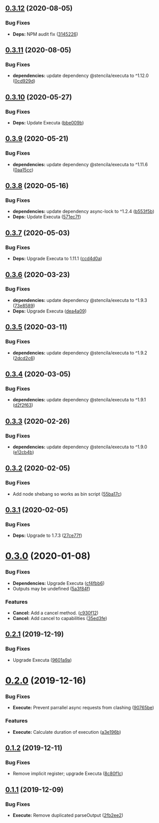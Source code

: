 ## [0.3.12](https://github.com/stencila/basha/compare/v0.3.11...v0.3.12) (2020-08-05)


### Bug Fixes

* **Deps:** NPM audit fix ([3145226](https://github.com/stencila/basha/commit/3145226af74c92ba05e95a522f8826ea78e1669a))

## [0.3.11](https://github.com/stencila/basha/compare/v0.3.10...v0.3.11) (2020-08-05)


### Bug Fixes

* **dependencies:** update dependency @stencila/executa to ^1.12.0 ([0cd929d](https://github.com/stencila/basha/commit/0cd929d1b598cb38ac35f22e2aaae4d59a34c5c4))

## [0.3.10](https://github.com/stencila/basha/compare/v0.3.9...v0.3.10) (2020-05-27)


### Bug Fixes

* **Deps:** Update Executa ([bbe009b](https://github.com/stencila/basha/commit/bbe009bed561f3dc4909293358f8889564fbd445))

## [0.3.9](https://github.com/stencila/basha/compare/v0.3.8...v0.3.9) (2020-05-21)


### Bug Fixes

* **dependencies:** update dependency @stencila/executa to ^1.11.6 ([0aa15cc](https://github.com/stencila/basha/commit/0aa15cc6a171c190d7e687c771241302da860ca8))

## [0.3.8](https://github.com/stencila/basha/compare/v0.3.7...v0.3.8) (2020-05-16)


### Bug Fixes

* **dependencies:** update dependency async-lock to ^1.2.4 ([b553f5b](https://github.com/stencila/basha/commit/b553f5bf63f36b6475980e5fe4562666a8aafece))
* **Deps:** Update Executa ([571ec7f](https://github.com/stencila/basha/commit/571ec7f5ec8256dcc836c0f8484efffe847210e1))

## [0.3.7](https://github.com/stencila/basha/compare/v0.3.6...v0.3.7) (2020-05-03)


### Bug Fixes

* **Deps:** Upgrade Executa to 1.11.1 ([ccd4d0a](https://github.com/stencila/basha/commit/ccd4d0ad04e11a9fd25d1b52200db93366de0043))

## [0.3.6](https://github.com/stencila/basha/compare/v0.3.5...v0.3.6) (2020-03-23)


### Bug Fixes

* **dependencies:** update dependency @stencila/executa to ^1.9.3 ([73e8589](https://github.com/stencila/basha/commit/73e8589d6a1ca9ecf8fac889071b2f4615cf7d26))
* **Deps:** Upgrade Executa ([dea4a09](https://github.com/stencila/basha/commit/dea4a09dafc50521ba7ca4b7f0a529b8e9609070))

## [0.3.5](https://github.com/stencila/basha/compare/v0.3.4...v0.3.5) (2020-03-11)


### Bug Fixes

* **dependencies:** update dependency @stencila/executa to ^1.9.2 ([2dcd2c6](https://github.com/stencila/basha/commit/2dcd2c6f0d87d56cf95c19a4d82125ad6b0926f5))

## [0.3.4](https://github.com/stencila/basha/compare/v0.3.3...v0.3.4) (2020-03-05)


### Bug Fixes

* **dependencies:** update dependency @stencila/executa to ^1.9.1 ([d2f2f63](https://github.com/stencila/basha/commit/d2f2f634f74bd6714f077568d3995c5e797eb624))

## [0.3.3](https://github.com/stencila/basha/compare/v0.3.2...v0.3.3) (2020-02-26)


### Bug Fixes

* **dependencies:** update dependency @stencila/executa to ^1.9.0 ([e12cb4b](https://github.com/stencila/basha/commit/e12cb4b903b4db83ab8c9947ab1d036553c31cfc))

## [0.3.2](https://github.com/stencila/basha/compare/v0.3.1...v0.3.2) (2020-02-05)


### Bug Fixes

* Add node shebang so works as bin script ([55ba17c](https://github.com/stencila/basha/commit/55ba17caba997d92c08f4de097f0db04f5769c90))

## [0.3.1](https://github.com/stencila/basha/compare/v0.3.0...v0.3.1) (2020-02-05)


### Bug Fixes

* **Deps:** Upgrade to 1.7.3 ([27ce77f](https://github.com/stencila/basha/commit/27ce77ff191f964d89768f44041f17f2c080377a))

# [0.3.0](https://github.com/stencila/basha/compare/v0.2.1...v0.3.0) (2020-01-08)


### Bug Fixes

* **Dependencies:** Upgrade Executa ([cf4fbb6](https://github.com/stencila/basha/commit/cf4fbb6a9a6f0bfc5e9f2f796831232747502b0b))
* Outputs may be undefined ([5a3f84f](https://github.com/stencila/basha/commit/5a3f84f5f9c7b6f18cd7d62097a858c8f801d4e1))


### Features

* **Cancel:** Add a cancel method. ([c930f12](https://github.com/stencila/basha/commit/c930f121a361bbbd3000cf3fd779643b9c96a879))
* **Cancel:** Add cancel to capabilities ([35ed3fe](https://github.com/stencila/basha/commit/35ed3fee1b6385c69671107595db8e60aa12a84c))

## [0.2.1](https://github.com/stencila/basha/compare/v0.2.0...v0.2.1) (2019-12-19)


### Bug Fixes

* Upgrade Executa ([9601a9a](https://github.com/stencila/basha/commit/9601a9a682c855082ecb2e2d557ec4cbc279b7b8))

# [0.2.0](https://github.com/stencila/basha/compare/v0.1.2...v0.2.0) (2019-12-16)


### Bug Fixes

* **Execute:** Prevent parrallel async requests from clashing ([90765be](https://github.com/stencila/basha/commit/90765be608709d4445fc4e263d57b190bc611404))


### Features

* **Execute:** Calculate duration of execution ([a3e196b](https://github.com/stencila/basha/commit/a3e196bddfd63fa5d20f07fe4a177c659178ef38))

## [0.1.2](https://github.com/stencila/basha/compare/v0.1.1...v0.1.2) (2019-12-11)


### Bug Fixes

* Remove implicit register; upgrade Executa ([8c80f1c](https://github.com/stencila/basha/commit/8c80f1cdadf4c35c0e4c1f0f869bc6fe491aa49b))

## [0.1.1](https://github.com/stencila/basha/compare/v0.1.0...v0.1.1) (2019-12-09)


### Bug Fixes

* **Execute:** Remove duplicated parseOutput ([2fb2ee2](https://github.com/stencila/basha/commit/2fb2ee2555278f309190f1fee530b4599e8b3cf6))
